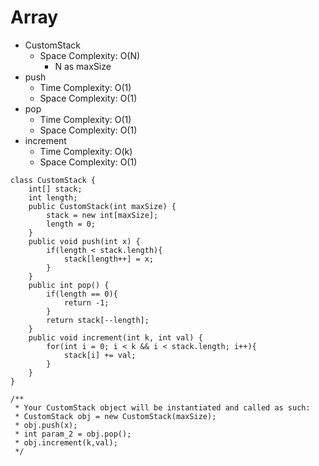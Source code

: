 # Array
* CustomStack
	* Space Complexity: O(N)
		* N as maxSize
* push
	* Time Complexity: O(1)
	* Space Complexity: O(1)
* pop
	* Time Complexity: O(1)
	* Space Complexity: O(1)
* increment
	* Time Complexity: O(k)
	* Space Complexity: O(1)
```
class CustomStack {
    int[] stack;
    int length;
    public CustomStack(int maxSize) {
        stack = new int[maxSize];
        length = 0;
    }
    public void push(int x) {
        if(length < stack.length){
            stack[length++] = x;
        }
    }
    public int pop() {
        if(length == 0){
            return -1;
        }
        return stack[--length];
    }
    public void increment(int k, int val) {
        for(int i = 0; i < k && i < stack.length; i++){
            stack[i] += val;
        }
    }
}
```
```
/**
 * Your CustomStack object will be instantiated and called as such:
 * CustomStack obj = new CustomStack(maxSize);
 * obj.push(x);
 * int param_2 = obj.pop();
 * obj.increment(k,val);
 */
```